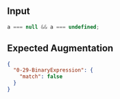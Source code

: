 
## Input
```javascript input
a === null && a === undefined;
```

## Expected Augmentation
```json expected augmentations
{
  "0-29-BinaryExpression": {
    "match": false
  }
}
```
